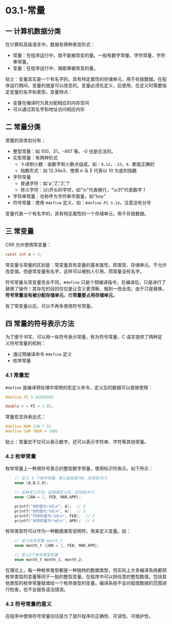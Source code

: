 # 03.1-常量

## 一 计算机数据分类

在计算机高级语言中，数据有两种表现形式：

- 常量：在程序运行中，值不能被改变的量。一般有数字常量、字符常量、字符串常量。
- 变量：在程序运行中，值能够被改变的量。

贴士：变量其实是一个有名字的，具有特定属性的存储单元，用于存放数据。在程序运行期间，变量的值是可以改变的。变量必须先定义，后使用，在定义时需要指定变量的名字和类型。变量特点：

- 变量在编译时为其分配相应的内存空间
- 可以通过其名字和地址访问相应内存

## 二 常量分类

常量的具体划分有：

- 整型常量：如 100，31，-467 等。-0 也是合法的。
- 实型常量：有两种形式
  - 十进制小数：由数字和小数点组成，如：`0.12`，`.23`，`6.` 都是正确的
  - 指数形式：如 12.34e3，使用 e 与 E 代表以 10 为底的指数
- 字符常量
  - 普通字符：如'a','Z','3','?'
  - 转义字符：以\开头的字符，如"\n"代表换行，"\x31"代表数字 1
- 字符串常量：也称呼为字符串字面量，如"boy"
- 符号常量：使用 `#define` 定义，如：`#define PI 3.14`，注意没有分号

变量代表一个有名字的，具有特定属性的一个存储单元，用于存放数据。

## 三 常变量

C99 允许使用常变量：

```c
const int a = 3;
```

常变量与常量的区别是：常变量具有变量的基本属性，即类型、存储单元、不允许改变值。但是常变量有名字，这样可以被别人引用，而常量没有名字。

符号常量与常变量完全不同，`#define` 只是个预编译指令，在编译后，只是进行了替换了操作！其存在的目的仅仅是让含义更清晰、做到一改全改。由于只是替换，**符号常量没有被分配存储单元**，而**常量要占用存储单元**。

有了常变量以后，可以不再多使用符号常量。

## 四 常量的符号表示方法

为了便于书写，可以用一些符号表示常量，称为符号常量，C 语言提供了两种定义符号常量的机制：

- 通过预编译命令 `#define` 定义
- 枚举常量

### 4.1 常量宏

`#define` 是编译预处理中常用的宏定义命令，定义后的数据可以直接使用：

```c
#define PI 3.14159265

double r = PI + 1.01;
```

常量宏支持表达式：

```c
#define NUM (20 * 5)
#define SUM (NUM + 100)
```

贴士：常量宏不仅可以表示数字，还可以表示字符串、字符等其他常量。

### 4.2 枚举常量

枚举常量上一种用符号表示的整型数字常量，使用标识符表示。如下所示：

```c
    // 定义 4 个枚举常量，默认起始值为0，后续依次+1
    enum {A,B,C,D};

    // 此种定义方法，起始值定义后，后续依次+1
    enum {JAN = 1, FEB, MAR,APR};

    printf("A的值为:%d\n", A);  // 0
    printf("D的值为:%d\n", A);  // 3
    printf("FEB的值为:%d\n", FEB);  // 2
    printf("APR的值为:%d\n", APR);  // 4
```

枚举类型符可以作为一种数据类型说明符，用来定义变量。如：

```c
    // 定义枚举变量 month_t
    enum month_t {JAN = 1, FEB, MAR,APR};

    // 定义2个枚举类型变量
    enum month_t month_1, month_2;
```

在理论上，每一种枚举类型都是一种独特的数据类型，但实际上大多编译系统都把枚举类型的变量等同于一般的整型变量。在程序中可以把任意的整型数值，包括其他类型的枚举常量赋值给一个枚举类型的变量。编译系统不会对赋值数据的范围进行检查，也不会报告语法错误。

### 4.3 符号常量的意义

在程序中使用符号常量往往是为了提升程序的正确性、可读性、可维护性。

